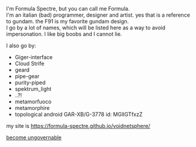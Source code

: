I'm Formula Spectre, but you can call me Formula.  
I'm an italian (bad) programmer, designer and artist.
yes that is a reference to gundam. the F91 is my favorite gundam design.  
I go by a lot of names, which will be listed here as a way to avoid impersonation.
I like big boobs and I cannot lie.

I also go by:
- Giger-interface
- Cloud Strife
- geard
- pipe-gear
- purity-piped
- spektrum_light
- ..?!  
- metamorfuoco
- metamorphire
- topological android GAR-XB/G-3778 id: MGlIGTfxzZ

my site is https://formula-spectre.github.io/voidnetsphere/

[become ungovernable](https://user-images.githubusercontent.com/61557475/205432885-8fe04092-e329-4662-b9fd-422261c2a9b9.jpg)


<!---
formula-spectre/formula-spectre is a ✨ special ✨ repository because its `README.md` (this file) appears on your GitHub profile.
You can click the Preview link to take a look at your changes.
--->
